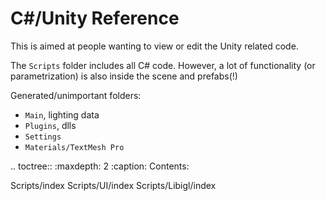 # C#/Unity Reference

This is aimed at people wanting to view or edit the Unity related code.

The `Scripts` folder includes all C# code. 
However, a lot of functionality (or parametrization) is also inside the scene and prefabs(!)

Generated/unimportant folders:
- `Main`, lighting data
- `Plugins`, dlls
- `Settings`
- `Materials/TextMesh Pro`

.. toctree::
   :maxdepth: 2
   :caption: Contents:

   Scripts/index
   Scripts/UI/index
   Scripts/Libigl/index
